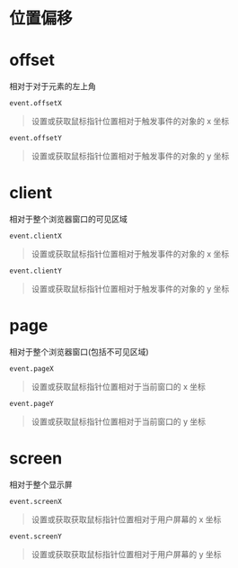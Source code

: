 # 位置偏移

# offset

相对于对于元素的左上角

`event.offsetX`

> 设置或获取鼠标指针位置相对于触发事件的对象的 x 坐标

`event.offsetY`

> 设置或获取鼠标指针位置相对于触发事件的对象的 y 坐标

# client

相对于整个浏览器窗口的可见区域

`event.clientX`

> 设置或获取鼠标指针位置相对于触发事件的对象的 x 坐标

`event.clientY`

> 设置或获取鼠标指针位置相对于触发事件的对象的 y 坐标

# page

相对于整个浏览器窗口(包括不可见区域)

`event.pageX`

> 设置或获取鼠标指针位置相对于当前窗口的 x 坐标

`event.pageY`

> 设置或获取鼠标指针位置相对于当前窗口的 y 坐标

# screen

相对于整个显示屏

`event.screenX`

> 设置或获取获取鼠标指针位置相对于用户屏幕的 x 坐标

`event.screenY`

> 设置或获取获取鼠标指针位置相对于用户屏幕的 y 坐标